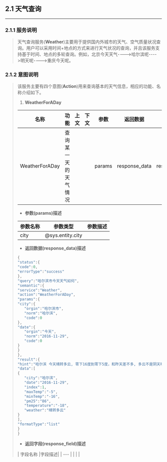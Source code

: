 ## 2.1 天气查询

---

### 2.1.1 服务说明

> 天气查询服务\(**Weather**\)主要用于提供国内外城市的天气、空气质量状况查询。用户可以采用时间+地点的方式来进行天气状况的查询，并且该服务支持基于时间、地点的多轮查询。例如，北京今天天气----&gt;哈尔滨呢----&gt;明天呢----&gt;重庆今天呢。

### 2.1.2 意图说明

> 该服务主要有四个意图\(**Action**\)用来查询基本的天气信息，相应的功能、名称介绍如下。
> 
> 1. **WeatherForADay**
> 
>   | 名称 | 功能 | 上文 | 下文 | 参数 | 返回数据 | 返回字段 |
>   | --- | --- | --- | --- | --- | --- | --- |
>   | WeatherForADay | 查询某一天的天气情况 |  |  | params | response\_data | response\_field |
> 
>   * **参数\(params\)描述**
> 
>   | 参数名称 | 参数类型 | 参数描述 |
>   | --- | --- | --- |
>   | city | @sys.entity.city |  |
> 
>   * **返回数据\(response\_data\)描述**
> 
>   ```go
>   {
>   "status":{
>   "code":0,
>   "errorType":"success"
>   },
>   "query":"哈尔滨市今天天气如何",
>   "semantic":{
>   "service":"Weather",
>   "action":"WeatherForADay",
>   "params":{
>   "city":{
>      "orgin":"哈尔滨市",
>      "norm":"哈尔滨",
>      "code":0
>   },
>   "date":{
>      "orgin":"今天",
>      "norm":"2016-11-29",
>      "code":0
>   }
>   }
>   },
>   "result":{
>   "hint":"哈尔滨 今天晴转多云, 零下16度到零下5度，和昨天差不多, 多云不是阴天哦……",
>   "data":[
>   {
>      "city":"哈尔滨",
>      "date":"2016-11-29",
>      "index":1,
>      "maxTemp":"-5",
>      "minTemp":"-16",
>      "pm25":"86",
>      "temperature":"-18",
>      "weather":"晴转多云"
>   }
>   ],
>   "formatType":"list"
>   }
>   }
>   ```
> 
>   * **返回字段\(response\_field\)描述**
> 
>   | 字段名称 |字段描述|
>   | --- |
>   |  |  |

